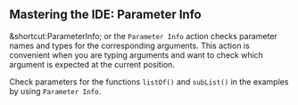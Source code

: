 ## Mastering the IDE: Parameter Info

<span class="shortcut">&shortcut:ParameterInfo;</span> or the
<span class="control">`Parameter Info`</span> action checks parameter names and
types for the corresponding arguments. This action is convenient when you are
typing arguments and want to check which argument is expected at the current
position.

Check parameters for the functions `listOf()` and `subList()` in the examples
by using <span class="control">`Parameter Info`</span>.
